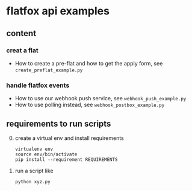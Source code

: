 # flatfox api examples

## content

### creat a flat

- How to create a pre-flat and how to get the apply form, see `create_preflat_example.py`

### handle flatfox events

- How to use our webhook push service, see `webhook_push_example.py` 
- How to use polling instead, see `webhook_postbox_example.py`

## requirements to run scripts

0. create a virtual env and install requirements

    ```
    virtualenv env
    source env/bin/activate
    pip install --requirement REQUIREMENTS
    ```

1. run a script like

    ```
    python xyz.py
    ```
